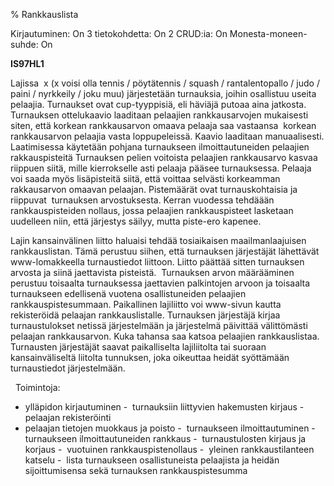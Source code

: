 % Rankkauslista
<!-- Arvosanamaksimi: 5 -->
<!-- Vaikeustaso: Haastava -->
<comment>
Kirjautuminen:        On
3 tietokohdetta:      On
2 CRUD:ia:            On
Monesta-moneen-suhde: On
</comment>

**IS97HL1**

Lajissa  x (x voisi olla tennis / pöytätennis / squash / rantalentopallo
/ judo / paini / nyrkkeily / joku muu) järjestetään turnauksia, joihin
osallistuu useita pelaajia. Turnaukset ovat cup-tyyppisiä, eli häviäjä
putoaa aina jatkosta. Turnauksen ottelukaavio laaditaan pelaajien
rankkausarvojen mukaisesti siten, että korkean rankkausarvon omaava
pelaaja saa vastaansa  korkean rankkausarvon pelaajia vasta
loppupeleissä. Kaavio laaditaan manuaalisesti. Laatimisessa käytetään
pohjana turnaukseen ilmoittautuneiden pelaajien rakkauspisteitä
Turnauksen pelien voitoista pelaajien rankkausarvo kasvaa riippuen
siitä, mille kierrokselle asti pelaaja pääsee turnauksessa. Pelaaja voi
saada myös lisäpisteitä siitä, että voittaa selvästi korkeamman
rakkausarvon omaavan pelaajan. Pistemäärät ovat turnauskohtaisia ja
riippuvat  turnauksen arvostuksesta. Kerran vuodessa tehdäään
rankkauspisteiden nollaus, jossa pelaajien rankkauspisteet lasketaan
uudelleen niin, että järjestys säilyy, mutta piste-ero kapenee.

Lajin kansainvälinen liitto haluaisi tehdää tosiaikaisen
maailmanlaajuisen rankkauslistan. Tämä perustuu siihen, että turnauksen
järjestäjät lähettävät www-lomakkeella turnaustiedot liittoon. Liitto
päättää sitten turnauksen arvosta ja siinä jaettavista pisteistä. 
Turnauksen arvon määrääminen perustuu toisaalta turnauksessa jaettavien
palkintojen arvoon ja toisaalta turnaukseen edellisenä vuotena
osallistuneiden pelaajien rankkauspistesummaan. Paikallinen lajiliitto
voi www-sivun kautta rekisteröidä pelaajan rankkauslistalle. Turnauksen
järjestäjä kirjaa turnaustulokset netissä järjestelmään ja
järjestelmä päivittää välittömästi pelaajan rankkausarvon. Kuka tahansa
saa katsoa pelaajien rankkauslistaa. Turnausten järjestäjät saavat
paikalliselta lajiliitolta tai suoraan kansainväliseltä liitolta
tunnuksen, joka oikeuttaa heidät syöttämään turnaustiedot järjestelmään.

 
Toimintoja:
-  ylläpidon kirjautuminen
-  turnauksiin liittyvien hakemusten kirjaus
-  pelaajan rekisteröinti
-  pelaajan tietojen muokkaus ja poisto
-  turnaukseen ilmoittautuminen
-  turnaukseen ilmoittautuneiden rankkaus
-  turnaustulosten kirjaus ja korjaus
-  vuotuinen rankkauspistenollaus
-  yleinen rankkaustilanteen katselu
-  lista turnaukseen osallistuneista pelaajista ja heidän sijoittumisensa sekä turnauksen rankkauspistesumma
 
